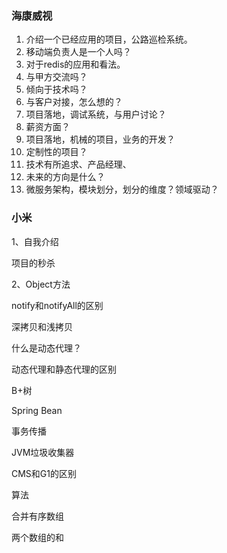 ### 海康威视

1. 介绍一个已经应用的项目，公路巡检系统。
2. 移动端负责人是一个人吗？
3. 对于redis的应用和看法。
4. 与甲方交流吗？
5. 倾向于技术吗？
6. 与客户对接，怎么想的？
7. 项目落地，调试系统，与用户讨论？
8. 薪资方面？
9. 项目落地，机械的项目，业务的开发？
10. 定制性的项目？
11. 技术有所追求、产品经理、
12. 未来的方向是什么？
13. 微服务架构，模块划分，划分的维度？领域驱动？



### 小米

1、自我介绍

项目的秒杀

2、Object方法

notify和notifyAll的区别

深拷贝和浅拷贝

什么是动态代理？

动态代理和静态代理的区别

B+树

Spring Bean

事务传播

JVM垃圾收集器

CMS和G1的区别



算法

合并有序数组

两个数组的和

